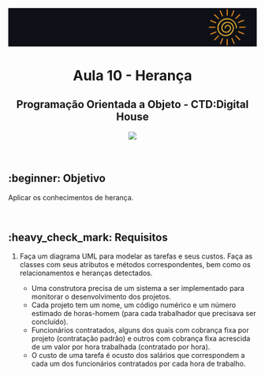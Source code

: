 <div align="center"><img src="https://github.com/lipollis/Imagens-Git/blob/main/banner_assinatura.svg" /></div>

<h1 align="center"> Aula 10 - Herança </h1>
<h2 align="center"> Programação Orientada a Objeto - CTD:Digital House </h2>

<div align="center">
  <img src="https://cdn.jsdelivr.net/gh/devicons/devicon/icons/java/java-original-wordmark.svg" width="70px"/>
  <br>
  <br>
</div>  

<br>
<h2>:beginner: Objetivo</h2>

<p align="justify">Aplicar os conhecimentos de herança.</p>

<br>
<h2>:heavy_check_mark: Requisitos </h2>

<ol>
  <li>Faça um diagrama UML para modelar as tarefas e seus custos. Faça as classes com seus atributos e métodos correspondentes, bem como os relacionamentos e heranças detectados.</li>
    <ul>
      <li>Uma construtora precisa de um sistema a ser implementado para monitorar o desenvolvimento dos projetos.</li>
      <li>Cada projeto tem um nome, um código numérico e um número estimado de horas-homem (para cada trabalhador que precisava ser concluído).</li>
      <li>Funcionários contratados, alguns dos quais com cobrança fixa por projeto (contratação padrão) e outros com cobrança fixa acrescida de um valor por hora trabalhada (contratado por hora).</li>
      <li>O custo de uma tarefa é ocusto dos salários que correspondem a cada um dos funcionários contratados por cada hora de trabalho.</li>
  </ul>
</ol>
